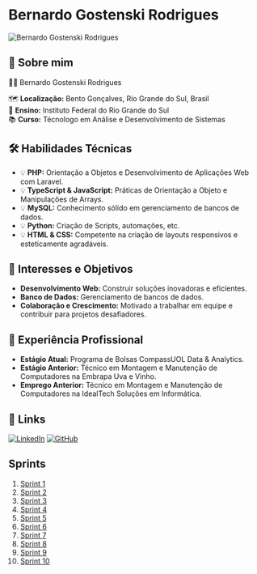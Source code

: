 # Bernardo Gostenski Rodrigues
<img src="https://scontent-gru2-1.cdninstagram.com/v/t51.2885-19/465515724_553396954068031_1856705527360509793_n.jpg?stp=dst-jpg_s150x150&_nc_ht=scontent-gru2-1.cdninstagram.com&_nc_cat=107&_nc_ohc=MEjyyzCUW5sQ7kNvgGUSNAd&_nc_gid=f87fcf507c3d4260ad26fc34092086c4&edm=AP4sbd4BAAAA&ccb=7-5&oh=00_AYB8JluuvQIIJssK4hK_3DSXCFLE_Kco9oPUcIeKUeVM5g&oe=67394033&_nc_sid=7a9f4b" alt="Bernardo Gostenski Rodrigues">

## 🚀 Sobre mim
👨‍🎓 Bernardo Gostenski Rodrigues

🗺️ **Localização:** Bento Gonçalves, Rio Grande do Sul, Brasil  
🏫 **Ensino:** Instituto Federal do Rio Grande do Sul  
📚 **Curso:** Técnologo em Análise e Desenvolvimento de Sistemas

## 🛠 Habilidades Técnicas
- 💡 **PHP:** Orientação a Objetos e Desenvolvimento de Aplicações Web com Laravel.
- 💡 **TypeScript & JavaScript:** Práticas de Orientação a Objeto e Manipulações de Arrays.
- 💡 **MySQL:** Conhecimento sólido em gerenciamento de bancos de dados.
- 💡 **Python:** Criação de Scripts, automações, etc.
- 💡 **HTML & CSS:** Competente na criação de layouts responsivos e esteticamente agradáveis.

## 🌟 Interesses e Objetivos
- **Desenvolvimento Web:** Construir soluções inovadoras e eficientes.
- **Banco de Dados:** Gerenciamento de bancos de dados.
- **Colaboração e Crescimento:** Motivado a trabalhar em equipe e contribuir para projetos desafiadores.

## 💼 Experiência Profissional
- **Estágio Atual:** Programa de Bolsas CompassUOL Data & Analytics.
- **Estágio Anterior:** Técnico em Montagem e Manutenção de Computadores na Embrapa Uva e Vinho.
- **Emprego Anterior:** Técnico em Montagem e Manutenção de Computadores na IdealTech Soluções em Informática.

## 🔗 Links
[![LinkedIn](https://img.shields.io/badge/linkedin-0A66C2?style=for-the-badge&logo=linkedin&logoColor=white)](https://www.linkedin.com/in/bernardo-gostenski-rodrigues/)
[![GitHub](https://img.shields.io/badge/my_portfolio-000?style=for-the-badge&logo=ko-fi&logoColor=white)](https://github.com/RodriguesBernardo)

## Sprints
1. [Sprint 1](sprint01/README.md)
2. [Sprint 2](sprint02/README.md)
3. [Sprint 3](sprint03/README.md)
4. [Sprint 4](sprint04/README.md)
5. [Sprint 5](sprint05/README.md)
6. [Sprint 6](sprint06/README.md)
7. [Sprint 7](sprint07/README.md)
8. [Sprint 8](sprint08/README.md)
9. [Sprint 9](sprint09/README.md)
10. [Sprint 10](sprint10/README.md)
